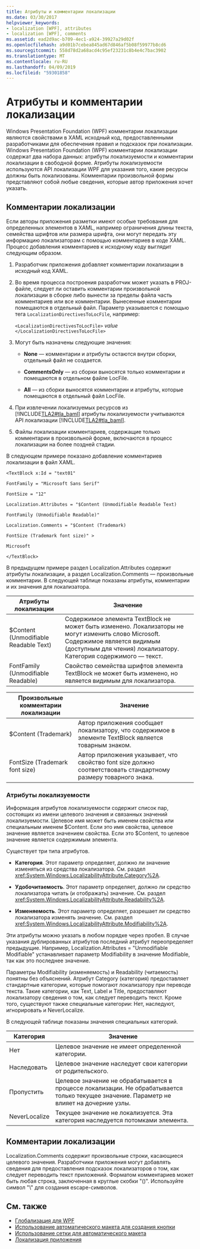 ```yaml
---
title: Атрибуты и комментарии локализации
ms.date: 03/30/2017
helpviewer_keywords:
- localization [WPF], attributes
- localization [WPF], comments
ms.assetid: ead2d9ac-b709-4ec1-a924-39927a29d02f
ms.openlocfilehash: a9d01b7cebea845ad67d846af5b08f59977b8cd6
ms.sourcegitcommit: 558d78d2a68acd4c95ef23231c8b4e4c7bac3902
ms.translationtype: MT
ms.contentlocale: ru-RU
ms.lasthandoff: 04/09/2019
ms.locfileid: "59301858"
---
```

# <a name="localization-attributes-and-comments"></a>Атрибуты и комментарии локализации
Windows Presentation Foundation (WPF) комментарии локализации являются свойствами в XAML исходный код, предоставленными разработчиками для обеспечения правил и подсказок при локализации. Windows Presentation Foundation (WPF) комментарии локализации содержат два набора данных: атрибуты локализуемости и комментарии локализации в свободной форме. Атрибуты локализуемости используются API локализации WPF для указания того, какие ресурсы должны быть локализованы. Комментарии произвольной формы представляют собой любые сведения, которые автор приложения хочет указать.  

<a name="Localizer_Comments_"></a>   
## <a name="localization-comments"></a>Комментарии локализации  
 Если авторы приложения разметки имеют особые требования для определенных элементов в XAML, например ограничения длины текста, семейства шрифтов или размера шрифта, они могут передать эту информацию локализаторам с помощью комментариев в коде XAML. Процесс добавления комментариев к исходному коду выглядит следующим образом.  
  
1. Разработчик приложения добавляет комментарии локализации в исходный код XAML.  
  
2. Во время процесса построения разработчик может указать в PROJ-файле, следует ли оставить комментарии произвольной локализации в сборке либо вынести за пределы файла часть комментариев или все комментарии. Вынесенные комментарии помещаются в отдельный файл. Параметр указывается с помощью тега `LocalizationDirectivesToLocFile`, например:  
  
     `<LocalizationDirectivesToLocFile>` *value* `</LocalizationDirectivesToLocFile>`  
  
3. Могут быть назначены следующие значения:  
  
    -   **None** — комментарии и атрибуты остаются внутри сборки, отдельный файл не создается.  
  
    -   **CommentsOnly** — из сборки выносятся только комментарии и помещаются в отдельном файле LocFile.  
  
    -   **All** — из сборки выносятся комментарии и атрибуты, которые помещаются в отдельный файл LocFile.  
  
4. При извлечении локализуемых ресурсов из [!INCLUDE[TLA2#tla_baml](../../../../includes/tla2sharptla-baml-md.md)] атрибуты локализуемости учитываются API локализации [!INCLUDE[TLA2#tla_baml](../../../../includes/tla2sharptla-baml-md.md)].  
  
5. Файлы локализации комментариев, содержащие только комментарии в произвольной форме, включаются в процесс локализации на более поздней стадии.  
  
 В следующем примере показано добавление комментариев локализации в файл XAML.  
  
 `<TextBlock x:Id = "text01"`  
  
 `FontFamily = "Microsoft Sans Serif"`  
  
 `FontSize = "12"`  
  
 `Localization.Attributes = "$Content (Unmodifiable Readable Text)`  
  
 `FontFamily (Unmodifiable Readable)"`  
  
 `Localization.Comments = "$Content (Trademark)`  
  
 `FontSize (Trademark font size)" >`  
  
 `Microsoft`  
  
 `</TextBlock>`  
  
 В предыдущем примере раздел Localization.Attributes содержит атрибуты локализации, а раздел Localization.Comments — произвольные комментарии. В следующей таблице показаны атрибуты, комментарии и их значения для локализатора.  
  
|Атрибуты локализации|Значение|  
|-----------------------------|-------------|  
|$Content (Unmodifiable Readable Text)|Содержимое элемента TextBlock не может быть изменено. Локализаторы не могут изменить слово Microsoft. Содержимое является видимым (доступным для чтения) локализатору. Категория содержимого — текст.|  
|FontFamily (Unmodifiable Readable)|Свойство семейства шрифтов элемента TextBlock не может быть изменено, но является видимым для локализатора.|  
  
|Произвольные комментарии локализации|Значение|  
|--------------------------------------|-------------|  
|$Content (Trademark)|Автор приложения сообщает локализатору, что содержимое в элементе TextBlock является товарным знаком.|  
|FontSize (Trademark font size)|Автор приложения указывает, что свойство font size должно соответствовать стандартному размеру товарного знака.|  
  
### <a name="localizability-attributes"></a>Атрибуты локализуемости  
 Информация атрибутов локализуемости содержит список пар, состоящих из имени целевого значения и связанных значений локализуемости. Целевое имя может быть именем свойства или специальным именем $Content. Если это имя свойства, целевое значение является значением свойства. Если это $Content, то целевое значение является содержимым элемента.  
  
 Существует три типа атрибутов.  
  
-   **Категория**. Этот параметр определяет, должно ли значение изменяться из средства локализатора. См. раздел <xref:System.Windows.LocalizabilityAttribute.Category%2A>.  
  
-   **Удобочитаемость**. Этот параметр определяет, должно ли средство локализатора читать (и отображать) значение. См. раздел <xref:System.Windows.LocalizabilityAttribute.Readability%2A>.  
  
-   **Изменяемость**. Этот параметр определяет, разрешает ли средство локализатора изменять значение. См. раздел <xref:System.Windows.LocalizabilityAttribute.Modifiability%2A>.  
  
 Эти атрибуты можно указать в любом порядке через пробел. В случае указания дублированных атрибутов последний атрибут переопределяет предыдущие. Например, Localization.Attributes = "Unmodifiable Modifiable" устанавливает параметр Modifiability в значение Modifiable, так как это последнее значение.  
  
 Параметры Modifiability (изменяемость) и Readability (читаемость) понятны без объяснений. Атрибут Category (категория) предоставляет стандартные категории, которые помогают локализатору при переводе текста. Такие категории, как Text, Label и Title, предоставляют локализатору сведения о том, как следует переводить текст. Кроме того, существуют также специальные категории: Нет, наследуют, игнорировать и NeverLocalize.  
  
 В следующей таблице показаны значения специальных категорий.  
  
|Категория|Значение|  
|--------------|-------------|  
|Нет|Целевое значение не имеет определенной категории.|  
|Наследовать|Целевое значение наследует свои категории от родительского.|  
|Пропустить|Целевое значение не обрабатывается в процессе локализации. Не обрабатывается только текущее значение. Параметр не влияет на дочерние узлы.|  
|NeverLocalize|Текущее значение не локализуется. Эта категория наследуется потомками элемента.|  
  
<a name="Localization_Comments"></a>   
## <a name="localization-comments"></a>Комментарии локализации  
 Localization.Comments содержит произвольные строки, касающиеся целевого значения. Разработчики приложения могут добавлять сведения для предоставления подсказок локализаторов о том, как следует переводить текст приложений. Форматом комментариев может быть любая строка, заключенная в круглые скобки "()". Используйте символ "\\" для создания escape-символов.  
  
## <a name="see-also"></a>См. также

- [Глобализация для WPF](globalization-for-wpf.md)
- [Использование автоматического макета для создания кнопки](how-to-use-automatic-layout-to-create-a-button.md)
- [Использование сетки для автоматического макета](how-to-use-a-grid-for-automatic-layout.md)
- [Локализация приложения](how-to-localize-an-application.md)
